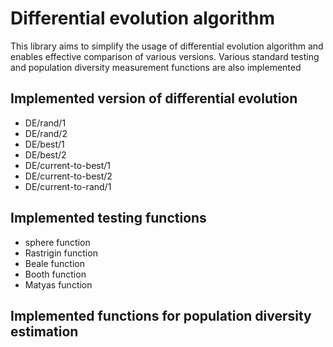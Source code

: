 # Differential evolution algorithm
This library aims to simplify the usage of differential evolution algorithm and enables effective comparison of various versions.
Various standard testing and population diversity measurement functions are also implemented 

## Implemented version of differential evolution
- DE/rand/1
- DE/rand/2
- DE/best/1
- DE/best/2
- DE/current-to-best/1
- DE/current-to-best/2
- DE/current-to-rand/1

## Implemented testing functions
- sphere function
- Rastrigin function
- Beale function
- Booth function
- Matyas function


## Implemented functions for population diversity estimation

